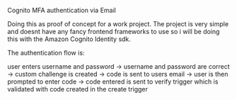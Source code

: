 Cognito MFA authentication via Email

Doing this as proof of concept for a work project. The project is very simple and doesnt have any fancy frontend frameworks to use so i will be doing this with the Amazon Cognito Identity sdk.

The authentication flow is: 

user enters username and password 
->
username and password are correct
->
custom challenge is created -> code is sent to users email 
->
user is then prompted to enter code 
->
code entered is sent to verify trigger which is validated with code created in the create trigger

